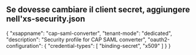 ## Se dovesse cambiare il client secret, aggiungere nell'xs-security.json 

{
  "xsappname": "cap-saml-converter",
  "tenant-mode": "dedicated",
  "description": "Security profile for CAP SAML converter",
  "oauth2-configuration": {
    "credential-types": [
      "binding-secret",
      "x509"
    ]
  }
}